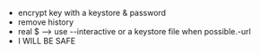 - encrypt key with a keystore & password
- remove history
- real $ --> use --interactive or a keystore file when possible.-url 
- I WILL BE SAFE
